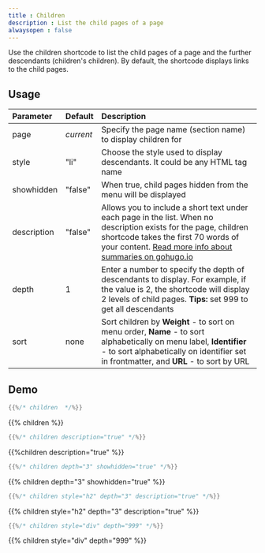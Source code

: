 ```yaml
---
title : Children
description : List the child pages of a page
alwaysopen : false
---
```


Use the children shortcode to list the child pages of a page and the further descendants (children's children). By default, the shortcode displays links to the child pages.

## Usage

| Parameter | Default | Description |
|:--|:--|:--|
| page | _current_ | Specify the page name (section name) to display children for |
| style | "li" | Choose the style used to display descendants. It could be any HTML tag name |
| showhidden | "false" | When true, child pages hidden from the menu will be displayed |
| description  | "false" | Allows you to include a short text under each page in the list. When no description exists for the page, children shortcode takes the first 70 words of your content. [Read more info about summaries on gohugo.io](https://gohugo.io/content/summaries/) |
| depth | 1 | Enter a number to specify the depth of descendants to display. For example, if the value is 2, the shortcode will display 2 levels of child pages.  **Tips:** set 999 to get all descendants |
| sort | none | Sort children by **Weight** - to sort on menu order, **Name** - to sort alphabetically on menu label, **Identifier** - to sort alphabetically on identifier set in frontmatter, and **URL** - to sort by URL |

## Demo

````go
{{%/* children  */%}}
````

{{% children %}}

````go
{{%/* children description="true" */%}}
````

{{%children description="true" %}}

````go
{{%/* children depth="3" showhidden="true" */%}}
````

{{% children depth="3" showhidden="true" %}}

````go
{{%/* children style="h2" depth="3" description="true" */%}}
````

{{% children style="h2" depth="3" description="true" %}}

````go
{{%/* children style="div" depth="999" */%}}
````

{{% children style="div" depth="999" %}}
